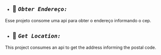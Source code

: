  * ## 💼 **_`Obter Endereço:`_**
Esse projeto consome uma api para obter o endereço informando o cep.

 * ## 💼 **_`Get Location:`_**
 This project consumes an api to get the address informing the postal code.
